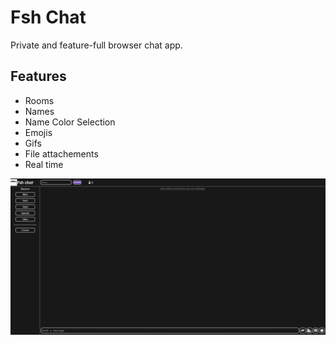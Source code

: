 # Fsh Chat
Private and feature-full browser chat app.

## Features
- Rooms
- Names
- Name Color Selection
- Emojis
- Gifs
- File attachements
- Real time

![image](/images/preview.png)